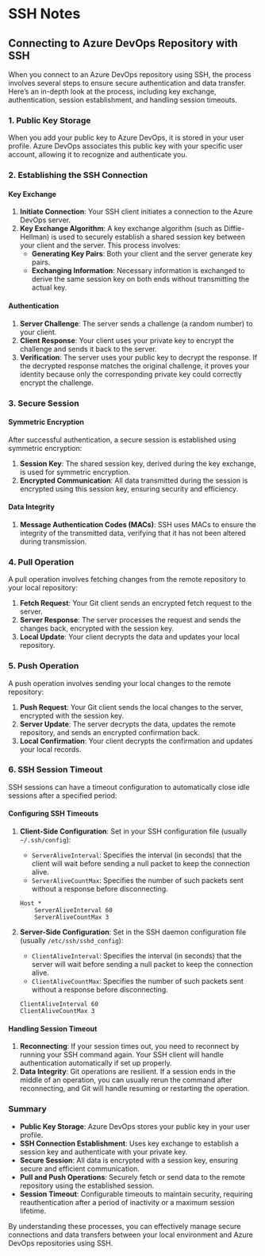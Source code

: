 # SSH Notes

## Connecting to Azure DevOps Repository with SSH

When you connect to an Azure DevOps repository using SSH, the process involves several steps to ensure secure authentication and data transfer. Here’s an in-depth look at the process, including key exchange, authentication, session establishment, and handling session timeouts.

### 1. Public Key Storage

When you add your public key to Azure DevOps, it is stored in your user profile. Azure DevOps associates this public key with your specific user account, allowing it to recognize and authenticate you.

### 2. Establishing the SSH Connection

#### Key Exchange

1. **Initiate Connection**: Your SSH client initiates a connection to the Azure DevOps server.
2. **Key Exchange Algorithm**: A key exchange algorithm (such as Diffie-Hellman) is used to securely establish a shared session key between your client and the server. This process involves:
   - **Generating Key Pairs**: Both your client and the server generate key pairs.
   - **Exchanging Information**: Necessary information is exchanged to derive the same session key on both ends without transmitting the actual key.

#### Authentication

1. **Server Challenge**: The server sends a challenge (a random number) to your client.
2. **Client Response**: Your client uses your private key to encrypt the challenge and sends it back to the server.
3. **Verification**: The server uses your public key to decrypt the response. If the decrypted response matches the original challenge, it proves your identity because only the corresponding private key could correctly encrypt the challenge.

### 3. Secure Session

#### Symmetric Encryption

After successful authentication, a secure session is established using symmetric encryption:

1. **Session Key**: The shared session key, derived during the key exchange, is used for symmetric encryption.
2. **Encrypted Communication**: All data transmitted during the session is encrypted using this session key, ensuring security and efficiency.

#### Data Integrity

1. **Message Authentication Codes (MACs)**: SSH uses MACs to ensure the integrity of the transmitted data, verifying that it has not been altered during transmission.

### 4. Pull Operation

A pull operation involves fetching changes from the remote repository to your local repository:

1. **Fetch Request**: Your Git client sends an encrypted fetch request to the server.
2. **Server Response**: The server processes the request and sends the changes back, encrypted with the session key.
3. **Local Update**: Your client decrypts the data and updates your local repository.

### 5. Push Operation

A push operation involves sending your local changes to the remote repository:

1. **Push Request**: Your Git client sends the local changes to the server, encrypted with the session key.
2. **Server Update**: The server decrypts the data, updates the remote repository, and sends an encrypted confirmation back.
3. **Local Confirmation**: Your client decrypts the confirmation and updates your local records.

### 6. SSH Session Timeout

SSH sessions can have a timeout configuration to automatically close idle sessions after a specified period:

#### Configuring SSH Timeouts

1. **Client-Side Configuration**: Set in your SSH configuration file (usually `~/.ssh/config`):
   - `ServerAliveInterval`: Specifies the interval (in seconds) that the client will wait before sending a null packet to keep the connection alive.
   - `ServerAliveCountMax`: Specifies the number of such packets sent without a response before disconnecting.

   ```plaintext
   Host *
       ServerAliveInterval 60
       ServerAliveCountMax 3
   ```

2. **Server-Side Configuration**: Set in the SSH daemon configuration file (usually `/etc/ssh/sshd_config`):
   - `ClientAliveInterval`: Specifies the interval (in seconds) that the server will wait before sending a null packet to keep the connection alive.
   - `ClientAliveCountMax`: Specifies the number of such packets sent without a response before disconnecting.

   ```plaintext
   ClientAliveInterval 60
   ClientAliveCountMax 3
   ```

#### Handling Session Timeout

1. **Reconnecting**: If your session times out, you need to reconnect by running your SSH command again. Your SSH client will handle authentication automatically if set up properly.
2. **Data Integrity**: Git operations are resilient. If a session ends in the middle of an operation, you can usually rerun the command after reconnecting, and Git will handle resuming or restarting the operation.

### Summary

- **Public Key Storage**: Azure DevOps stores your public key in your user profile.
- **SSH Connection Establishment**: Uses key exchange to establish a session key and authenticate with your private key.
- **Secure Session**: All data is encrypted with a session key, ensuring secure and efficient communication.
- **Pull and Push Operations**: Securely fetch or send data to the remote repository using the established session.
- **Session Timeout**: Configurable timeouts to maintain security, requiring reauthentication after a period of inactivity or a maximum session lifetime.

By understanding these processes, you can effectively manage secure connections and data transfers between your local environment and Azure DevOps repositories using SSH.

